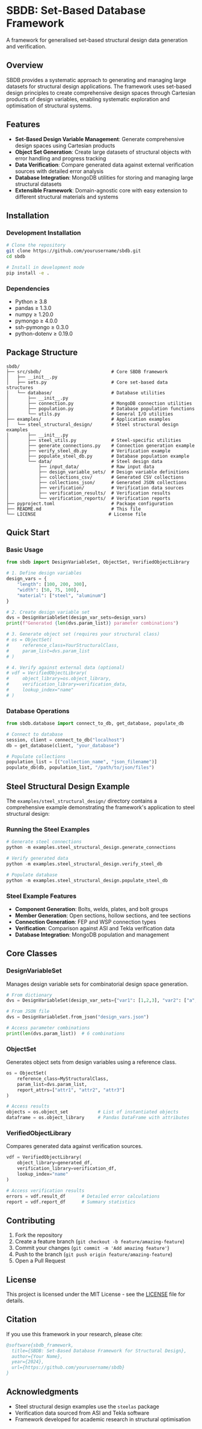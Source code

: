 # SBDB: Set-Based Database Framework

A framework for generalised set-based structural design data generation and verification.

## Overview

SBDB provides a systematic approach to generating and managing large datasets for structural design applications. The framework uses set-based design principles to create comprehensive design spaces through Cartesian products of design variables, enabling systematic exploration and optimisation of structural systems.

## Features

- **Set-Based Design Variable Management**: Generate comprehensive design spaces using Cartesian products
- **Object Set Generation**: Create large datasets of structural objects with error handling and progress tracking
- **Data Verification**: Compare generated data against external verification sources with detailed error analysis
- **Database Integration**: MongoDB utilities for storing and managing large structural datasets
- **Extensible Framework**: Domain-agnostic core with easy extension to different structural materials and systems

## Installation

### Development Installation

```bash
# Clone the repository
git clone https://github.com/yourusername/sbdb.git
cd sbdb

# Install in development mode
pip install -e .
```

### Dependencies

- Python ≥ 3.8
- pandas ≥ 1.3.0
- numpy ≥ 1.20.0
- pymongo ≥ 4.0.0
- ssh-pymongo ≥ 0.3.0
- python-dotenv ≥ 0.19.0

## Package Structure

```
sbdb/
├── src/sbdb/                          # Core SBDB framework
│   ├── __init__.py
│   ├── sets.py                        # Core set-based data structures
│   └── database/                      # Database utilities
│       ├── __init__.py
│       ├── connection.py              # MongoDB connection utilities
│       ├── population.py              # Database population functions
│       └── utils.py                   # General I/O utilities
├── examples/                          # Application examples
│   └── steel_structural_design/       # Steel structural design examples
│       ├── __init__.py
│       ├── steel_utils.py             # Steel-specific utilities
│       ├── generate_connections.py    # Connection generation example
│       ├── verify_steel_db.py         # Verification example
│       ├── populate_steel_db.py       # Database population example
│       └── data/                      # Steel design data
│           ├── input_data/            # Raw input data
│           ├── design_variable_sets/  # Design variable definitions
│           ├── collections_csv/       # Generated CSV collections
│           ├── collections_json/      # Generated JSON collections
│           ├── verification/          # Verification data sources
│           ├── verification_results/  # Verification results
│           └── verification_reports/  # Verification reports
├── pyproject.toml                     # Package configuration
├── README.md                          # This file
└── LICENSE                           # License file
```

## Quick Start

### Basic Usage

```python
from sbdb import DesignVariableSet, ObjectSet, VerifiedObjectLibrary

# 1. Define design variables
design_vars = {
    "length": [100, 200, 300],
    "width": [50, 75, 100],
    "material": ["steel", "aluminum"]
}

# 2. Create design variable set
dvs = DesignVariableSet(design_var_sets=design_vars)
print(f"Generated {len(dvs.param_list)} parameter combinations")

# 3. Generate object set (requires your structural class)
# os = ObjectSet(
#     reference_class=YourStructuralClass,
#     param_list=dvs.param_list
# )

# 4. Verify against external data (optional)
# vdf = VerifiedObjectLibrary(
#     object_library=os.object_library,
#     verification_library=verification_data,
#     lookup_index="name"
# )
```

### Database Operations

```python
from sbdb.database import connect_to_db, get_database, populate_db

# Connect to database
session, client = connect_to_db("localhost")
db = get_database(client, "your_database")

# Populate collections
population_list = [("collection_name", "json_filename")]
populate_db(db, population_list, "/path/to/json/files")
```

## Steel Structural Design Example

The `examples/steel_structural_design/` directory contains a comprehensive example demonstrating the framework's application to steel structural design:

### Running the Steel Examples

```python
# Generate steel connections
python -m examples.steel_structural_design.generate_connections

# Verify generated data
python -m examples.steel_structural_design.verify_steel_db

# Populate database
python -m examples.steel_structural_design.populate_steel_db
```

### Steel Example Features

- **Component Generation**: Bolts, welds, plates, and bolt groups
- **Member Generation**: Open sections, hollow sections, and tee sections
- **Connection Generation**: FEP and WSP connection types
- **Verification**: Comparison against ASI and Tekla verification data
- **Database Integration**: MongoDB population and management

## Core Classes

### DesignVariableSet

Manages design variable sets for combinatorial design space generation.

```python
# From dictionary
dvs = DesignVariableSet(design_var_sets={"var1": [1,2,3], "var2": ["a","b"]})

# From JSON file
dvs = DesignVariableSet.from_json("design_vars.json")

# Access parameter combinations
print(len(dvs.param_list))  # 6 combinations
```

### ObjectSet

Generates object sets from design variables using a reference class.

```python
os = ObjectSet(
    reference_class=MyStructuralClass,
    param_list=dvs.param_list,
    report_attrs=["attr1", "attr2", "attr3"]
)

# Access results
objects = os.object_set           # List of instantiated objects
dataframe = os.object_library     # Pandas DataFrame with attributes
```

### VerifiedObjectLibrary

Compares generated data against verification sources.

```python
vdf = VerifiedObjectLibrary(
    object_library=generated_df,
    verification_library=verification_df,
    lookup_index="name"
)

# Access verification results
errors = vdf.result_df      # Detailed error calculations
report = vdf.report_df      # Summary statistics
```

## Contributing

1. Fork the repository
2. Create a feature branch (`git checkout -b feature/amazing-feature`)
3. Commit your changes (`git commit -m 'Add amazing feature'`)
4. Push to the branch (`git push origin feature/amazing-feature`)
5. Open a Pull Request

## License

This project is licensed under the MIT License - see the [LICENSE](LICENSE) file for details.

## Citation

If you use this framework in your research, please cite:

```bibtex
@software{sbdb_framework,
  title={SBDB: Set-Based Database Framework for Structural Design},
  author={Your Name},
  year={2024},
  url={https://github.com/yourusername/sbdb}
}
```

## Acknowledgments

- Steel structural design examples use the `steelas` package
- Verification data sourced from ASI and Tekla software
- Framework developed for academic research in structural optimisation

